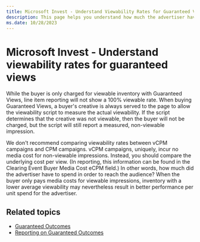 ```yaml
---
title: Microsoft Invest - Understand Viewability Rates for Guaranteed Views
description: This page helps you understand how much the advertiser have to spend in order to reach the audience. 
ms.date: 10/28/2023
---
```


# Microsoft Invest - Understand viewability rates for guaranteed views

While the buyer is only charged for viewable inventory with Guaranteed Views, line item reporting will not show a 100% viewable rate. When buying Guaranteed Views, a buyer's creative is always served to the page to allow the viewability script to measure the actual viewability. If the script determines that the creative was not viewable, then the buyer will not be charged, but the script will still report a measured, non-viewable impression.

We don't recommend comparing viewability rates between vCPM campaigns and CPM campaigns. vCPM campaigns, uniquely, incur no media cost for non-viewable impressions. Instead, you should compare the underlying cost per view. (In reporting, this information can be found in the Clearing Event Buyer Media Cost eCPM field.) In other words, how much did the advertiser have to spend in order to reach the audience? When the buyer only pays media costs for viewable impressions, inventory with a lower average viewability may nevertheless result in better performance per unit spend for the advertiser.

## Related topics

- [Guaranteed Outcomes](guaranteed-outcomes.md)
- [Reporting on Guaranteed Outcomes](reporting-on-guaranteed-outcomes.md)
